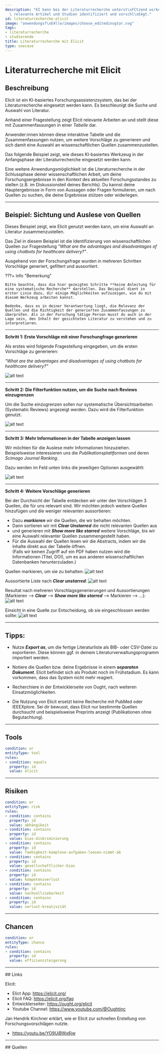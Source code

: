 ```yaml
---
description: "KI kann bei der Literaturrecherche unterst\xFCtzend wirken, indem sie\
  \ relevante Artikel und Studien identifiziert und vorschl\xE4gt."
id: literaturrecherche-elicit
image: "anwendungsf\xE4lle/images/choose_editedinsgtar.svg"
tags:
- literaturrecherche
- studierende
title: Literaturrecherche mit Elicit
type: usecase
---
```



# Literaturrecherche mit Elicit

## Beschreibung

Elicit ist ein KI-basiertes Forschungsassistenzsystem, das bei der Literaturrecherche eingesetzt werden kann. Es beschleunigt die Suche und Auswahl von Literatur. 

Anhand einer Fragestellung zeigt Elicit relevante Arbeiten an und stellt diese mit Zusammenfassungen in einer *Tabelle* dar.

Anwender:innen können diese interaktive Tabelle und die Zusammenfassungen nutzen, um weitere Vorschläge zu generieren und sich damit eine Auswahl an wissenschaftlichen Quellen zusammenzustellen. 

Das folgende Beispiel zeigt, wie dieses KI-basiertes Werkzeug in der Anfangsphase der Literaturrecherche eingesetzt werden kann. 

Eine weitere Anwendungsmöglichkeit ist die Literaturrecherche in der Schlussphase deiner wissenschaftlichen Arbeit, um deine Forschungsergebnisse in den Kontext des aktuellen Forschungsstandes zu stellen (z.B. im Diskussionsteil deines Berichts). Du kannst deine Hauptergebnisse in Form von Aussagen oder Fragen formulieren, um nach Quellen zu suchen, die deine Ergebnisse stützen oder widerlegen.


---

## Beispiel: Sichtung und Auslese von Quellen

Dieses Beispiel zeigt, wie Elicit genutzt werden kann, um eine Auswahl an Literatur zusammenzustellen.

Das Ziel in diesem Beispiel ist die Identifizierung von wissenschaftlichen Quellen zur Fragestellung *"What are the advantages and disadvantages of using chatbots for healthcare delivery?"*. 

Ausgehend von der Forschungsfrage wurden in mehreren Schritten Vorschläge generiert, gefiltert und aussortiert.

???+ info "Bemerkung"

    Bitte beachte, dass die hier gezeigten Schritte **keine Anleitung für eine systematische Recherche** darstellen. Das Beispiel dient in erster Linie dazu, dir einige Möglichkeiten aufzuzeigen, wie du mit diesem Werkzeug arbeiten kannst. 
    
    Bedenke, dass es in deiner Verantwortung liegt, die Relevanz der Quellen und die Richtigkeit der generierten Zusammenfassungen zu überprüfen. Als in der Forschung tätige Person musst du auch in der Lage sein, den Inhalt der gesichteten Literatur zu verstehen und zu interpretieren.

---


**Schritt 1: Erste Vorschläge mit einer Forschungfrage generieren**


Als erstes wird folgende Fragestellung eingegeben, um die ersten Vorschläge zu generieren:

*"What are the advantages and disadvantages of using chatbots for healthcare delivery?"* 

<!--
![alt text](../anwendungsfälle/images/elicit-recherche/elicit-recherche-1-frage.png){: style="width:500px"}
-->
![alt text](../anwendungsfälle/images/elicit-recherche/elicit-recherche-1-frage.png)

---

**Schritt 2: Die Filterfunktion nutzen, um die Suche nach Reviews einzugrenzen**

Um die Suche einzugrenzen sollen nur systematische Übersichtsarbeiten (Systematic Reviews) angezeigt werden. Dazu wird die Filterfunktion genutzt.

![alt text](../anwendungsfälle/images/elicit-recherche/elicit-recherche-3-filterforreviews.png)

---

**Schritt 3: Mehr Informationen in der Tabelle anzeigen lassen**

Wir möchten für die Auslese mehr Informationen hinzuziehen. Beispielsweise interessieren uns die *Publikationsplattformen* und deren *Scimago Journal Ranking*.

Dazu werden im Feld unten links die jeweiligen Optionen ausgewählt:

![alt text](../anwendungsfälle/images/elicit-recherche/elicit-recherche-5-generatemoreinfo.png)

---

**Schritt 4: Weitere Vorschläge generieren**

Bei der Durchsicht der Tabelle entdecken wir unter den Vorschlägen 3 Quellen, die für uns relevant sind. Wir möchten jedoch weitere Quellen hinzufügen und die weniger relevanten aussortieren:  

- Dazu ***markieren*** wir die Quellen, die wir behalten möchten.
- Dann sortieren wir mit ***Clear Unstarred*** die nicht relevanten Quellen aus
-  und generieren mit ***Show more like starred*** weitere Vorschläge, bis wir eine Auswahl relevanter Quellen zusammengestellt haben.
-  Für die Auswahl der Quellen lesen wir die Abstracts, indem wir die Inhalte direkt aus der Tabelle öffnen.<br> (Falls wir keinen Zugriff auf ein PDF haben nutzen wird die Informationen (Titel, DOI), um es aus anderen wissenschaftlichen Datenbanken herunterzuladen.)

Quellen markieren, um sie zu behalten:
![alt text](../anwendungsfälle/images/elicit-recherche/elicit-recherche-6a-markierenquellen.png)

Aussortierte Liste nach ***Clear unstarred***:
![alt text](../anwendungsfälle/images/elicit-recherche/elicit-recherche-6b-cleared.png)

Resultat nach mehreren Vorschlagsgenerierungen und Aussortierungen (Markieren --> ***Clear*** --> ***Show more like starred*** -->  Markieren --> ...):
![alt text](../anwendungsfälle/images/elicit-recherche/elicit-recherche-10-finalresult.png)

Einsicht in eine Quelle zur Entscheidung, ob sie eingeschlossen werden sollte:
![alt text](../anwendungsfälle/images/elicit-recherche/elicit-recherche-11-lookintoabstract.png)

---

## Tipps:

- Nutze ***Export as***, um die fertige Literaturliste als BIB- oder CSV-Datei zu exportieren. Diese können ggf. in deinem Literaturverwaltungsprogramm importiert werden.

- Notiere die Quellen bzw. deine Ergebnisse in einem ***separaten Dokument***. Elicit befindet sich als Produkt noch im Frühstadium. Es kann vorkommen, dass das System nicht mehr reagiert.

- Recherchiere in der Entwicklerseite von Ought, nach weiteren Einsatzmöglichkeiten.

- Die Nutzung von Elicit ersetzt keine Recherche mit PubMed oder IEEEXplore. Sei dir bewusst, dass Elicit nur bestimmte Quellen durchsucht und beispielsweise Preprints anzeigt (Publikationen ohne Begutachtung). 

---

## Tools 

```yaml
condition: or
entityType: tool
rules:
- condition: equals
  property: id
  value: elicit
```

---

## Risiken

```yaml
condition: or
entityType: risk
rules:
- condition: contains
  property: id
  value: abhängikeit
- condition: contains
  property: id
  value: bias-diskriminierung
- condition: contains
  property: id
  value: faehigkeit-komplexe-aufgaben-loesen-nimmt-ab
- condition: contains
  property: id
  value: gesellschaftlicher-bias
- condition: contains
  property: id
  value: kompetenzverlust
- condition: contains
  property: id
  value: nachvollziebarkeit
- condition: contains
  property: id
  value: verlust-kreativität
```

---

## Chancen

```yaml
condition: or
entityType: chance
rules:
- condition: contains
  property: id
  value: effizienzsteigerung
```

---

## Links

Elicit:

- Elict App: https://elicit.org/
- Elicit FAQ: https://elicit.org/faq
- Entwicklerseiter: https://ought.org/elicit
- Youtube Channel: https://www.youtube.com/@Oughtinc

Jan Hendrik Kirchner erklärt, wie er Elicit zur schnellen Erstellung von Forschungsvorschlägen nutzte.

- https://youtu.be/YO9UiBWx6jw

---

## Quellen
